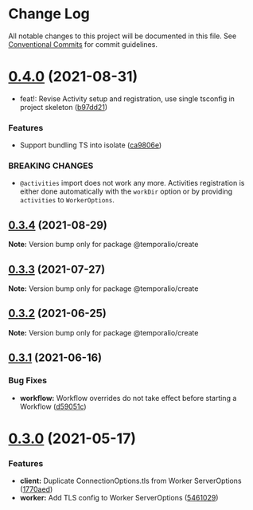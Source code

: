 # Change Log

All notable changes to this project will be documented in this file.
See [Conventional Commits](https://conventionalcommits.org) for commit guidelines.

# [0.4.0](https://github.com/temporalio/sdk-node/compare/@temporalio/create@0.3.4...@temporalio/create@0.4.0) (2021-08-31)


* feat!: Revise Activity setup and registration, use single tsconfig in project skeleton ([b97dd21](https://github.com/temporalio/sdk-node/commit/b97dd21aff3f5d1e5beb1fc6f4e71a04d761ac02))


### Features

* Support bundling TS into isolate ([ca9806e](https://github.com/temporalio/sdk-node/commit/ca9806e3c7ebb33447f3413bf9a997c730f7f9ac))


### BREAKING CHANGES

* `@activities` import does not work any more.
Activities registration is either done automatically with the `workDir`
option or by providing `activities` to `WorkerOptions`.





## [0.3.4](https://github.com/temporalio/sdk-node/compare/@temporalio/create@0.3.3...@temporalio/create@0.3.4) (2021-08-29)

**Note:** Version bump only for package @temporalio/create





## [0.3.3](https://github.com/temporalio/sdk-node/compare/@temporalio/create@0.3.2...@temporalio/create@0.3.3) (2021-07-27)

**Note:** Version bump only for package @temporalio/create





## [0.3.2](https://github.com/temporalio/sdk-node/compare/@temporalio/create@0.3.1...@temporalio/create@0.3.2) (2021-06-25)

**Note:** Version bump only for package @temporalio/create





## [0.3.1](https://github.com/temporalio/sdk-node/compare/@temporalio/create@0.3.0...@temporalio/create@0.3.1) (2021-06-16)


### Bug Fixes

* **workflow:** Workflow overrides do not take effect before starting a Workflow ([d59051c](https://github.com/temporalio/sdk-node/commit/d59051c732e961100ba75fdc431b742a489cfebb))





# [0.3.0](https://github.com/temporalio/sdk-node/compare/@temporalio/create@0.2.0...@temporalio/create@0.3.0) (2021-05-17)


### Features

* **client:** Duplicate ConnectionOptions.tls from Worker ServerOptions ([1770aed](https://github.com/temporalio/sdk-node/commit/1770aed69c598eed48f2a1bc4b9421ecea41c0d7))
* **worker:** Add TLS config to Worker ServerOptions ([5461029](https://github.com/temporalio/sdk-node/commit/5461029c07cd91680756671c4a6fd1e32d7888f6))
